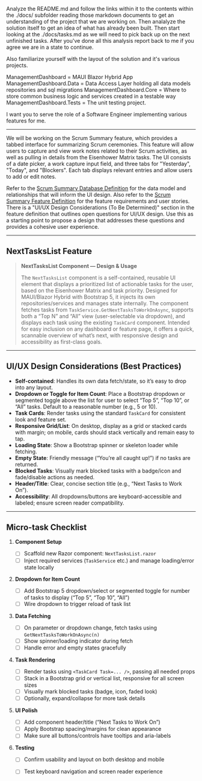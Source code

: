 Analyze the README.md and follow the links within it to the contents within the ./docs/ subfolder reading those markdown documents to get an understanding of the project that we are working on.  Then analalyze the solution itself to get an idea of what has already been built.  Then start looking at the ./docs/tasks.md as we will need to pick back up on the next unfinished tasks.  After you've done all this analysis report back to me if you agree we are in a state to continue.

Also familiarize yourself with the layout of the solution and it's various projects.

ManagementDashboard = MAUI Blazor Hybrid App
ManagementDashboard.Data = Data Access Layer holding all data models repositories and sql migrations
ManagementDashboard.Core = Where to store common business logic and services created in a testable way
ManagementDashboard.Tests = The unit testing project.

I want you to serve the role of a Software Engineer implementing various features for me.

----------------

We will be working on the Scrum Summary feature, which provides a tabbed interface for summarizing Scrum ceremonies. This feature will allow users to capture and view work notes related to their Scrum activities, as well as pulling in details from the Eisenhower Matrix tasks. The UI consists of a date picker, a work capture input field, and three tabs for "Yesterday", "Today", and "Blockers". Each tab displays relevant entries and allow users to add or edit notes.

Refer to the [Scrum Summary Database Definition](feature-scrum-summary-database.md) for the data model and relationships that will inform the UI design. Also refer to the [Scrum Summary Feature Definition](feature-scrum-summary.md) for the feature requirements and user stories.  There is a "UI/UX Design Considerations (To Be Determined)" section in the feature definition that outlines open questions for UI/UX design.  Use this as a starting point to propose a design that addresses these questions and provides a cohesive user experience.

---

## NextTasksList Feature

> **NextTasksList Component — Design & Usage**
>
> The `NextTasksList` component is a self-contained, reusable UI element that displays a prioritized list of actionable tasks for the user, based on the Eisenhower Matrix and task priority. Designed for MAUI/Blazor Hybrid with Bootstrap 5, it injects its own repositories/services and manages state internally. The component fetches tasks from `TaskService.GetNextTasksToWorkOnAsync`, supports both a “Top N” and “All” view (user-selectable via dropdown), and displays each task using the existing `TaskCard` component. Intended for easy inclusion on any dashboard or feature page, it offers a quick, scannable overview of what’s next, with responsive design and accessibility as first-class goals.

---

## **UI/UX Design Considerations (Best Practices)**

* **Self-contained**: Handles its own data fetch/state, so it’s easy to drop into any layout.
* **Dropdown or Toggle for Item Count**: Place a Bootstrap dropdown or segmented toggle above the list for user to select “Top 5”, “Top 10”, or “All” tasks. Default to a reasonable number (e.g., 5 or 10).
* **Task Cards**: Render tasks using the standard `TaskCard` for consistent look and feature set.
* **Responsive Grid/List**: On desktop, display as a grid or stacked cards with margin; on mobile, cards should stack vertically and remain easy to tap.
* **Loading State**: Show a Bootstrap spinner or skeleton loader while fetching.
* **Empty State**: Friendly message (“You’re all caught up!”) if no tasks are returned.
* **Blocked Tasks**: Visually mark blocked tasks with a badge/icon and fade/disable actions as needed.
* **Header/Title**: Clear, concise section title (e.g., “Next Tasks to Work On”).
* **Accessibility**: All dropdowns/buttons are keyboard-accessible and labeled; ensure screen reader compatibility.

---

## **Micro-task Checklist**

1. **Component Setup**

   * [ ] Scaffold new Razor component: `NextTasksList.razor`
   * [ ] Inject required services (`TaskService` etc.) and manage loading/error state locally

2. **Dropdown for Item Count**

   * [ ] Add Bootstrap 5 dropdown/select or segmented toggle for number of tasks to display (“Top 5”, “Top 10”, “All”)
   * [ ] Wire dropdown to trigger reload of task list

3. **Data Fetching**

   * [ ] On parameter or dropdown change, fetch tasks using `GetNextTasksToWorkOnAsync(n)`
   * [ ] Show spinner/loading indicator during fetch
   * [ ] Handle error and empty states gracefully

4. **Task Rendering**

   * [ ] Render tasks using `<TaskCard Task=... />`, passing all needed props
   * [ ] Stack in a Bootstrap grid or vertical list, responsive for all screen sizes
   * [ ] Visually mark blocked tasks (badge, icon, faded look)
   * [ ] Optionally, expand/collapse for more task details

5. **UI Polish**

   * [ ] Add component header/title (“Next Tasks to Work On”)
   * [ ] Apply Bootstrap spacing/margins for clean appearance
   * [ ] Make sure all buttons/controls have tooltips and aria-labels

6. **Testing**

   * [ ] Confirm usability and layout on both desktop and mobile
   * [ ] Test keyboard navigation and screen reader experience

